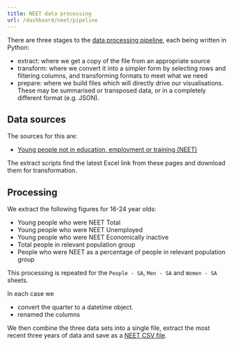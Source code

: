 ```yaml
---
title: NEET data processing
url: /dashboard/neet/pipeline
---
```


There are three stages to the [data processing pipeline](https://github.com/open-innovations/yff-data/tree/main/scripts/neet), each being written in Python:

* extract: where we get a copy of the file from an appropriate source
* transform: where we convert it into a simpler form by selecting rows and filtering columns, and transforming formats to meet what we need
* prepare: where we build files which will directly drive our visualisations. These may be summarised or transposed data, or in a completely different format (e.g. JSON).

## Data sources

The sources for this are:

* [Young people not in education, employment or training (NEET)](https://www.ons.gov.uk/employmentandlabourmarket/peoplenotinwork/unemployment/datasets/youngpeoplenotineducationemploymentortrainingneettable1)

The extract scripts find the latest Excel link from these pages and download them for transformation.

## Processing

We extract the following figures for 16-24 year olds:

* Young people who were NEET Total
* Young people who were NEET Unemployed
* Young people who were NEET Economically inactive
* Total people in relevant population group
* People who were NEET as a percentage of people in relevant population group

This processing is repeated for the `People - SA`, `Men - SA` and `Women - SA` sheets.

In each case we
* convert the quarter to a datetime object.
* renamed the columns

We then combine the three data sets into a single file, extract the most recent three years of data and save as a [NEET CSV file](https://github.com/open-innovations/yff-data/blob/main/data/neet/neet.csv).

